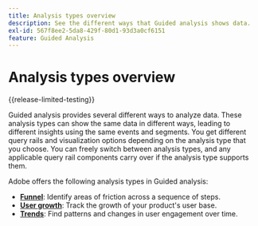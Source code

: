 ```yaml
---
title: Analysis types overview
description: See the different ways that Guided analysis shows data.
exl-id: 567f8ee2-5da8-429f-80d1-93d3a0cf6151
feature: Guided Analysis
---
```

# Analysis types overview

{{release-limited-testing}}

Guided analysis provides several different ways to analyze data. These analysis types can show the same data in different ways, leading to different insights using the same events and segments. You get different query rails and visualization options depending on the analysis type that you choose. You can freely switch between analysis types, and any applicable query rail components carry over if the analysis type supports them.

Adobe offers the following analysis types in Guided analysis:

* **[Funnel](funnel.md)**: Identify areas of friction across a sequence of steps.
* **[User growth](user-growth.md)**: Track the growth of your product's user base.
* **[Trends](trends.md)**: Find patterns and changes in user engagement over time.

